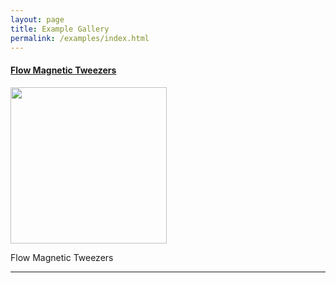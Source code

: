 ```yaml
---
layout: page
title: Example Gallery
permalink: /examples/index.html
---
```

#### [Flow Magnetic Tweezers](flow-Magnetic-Tweezers)

<img align='center' src='{{site.baseurl}}/examples/img/index/img1.png' width='250' />

Flow Magnetic Tweezers

---
